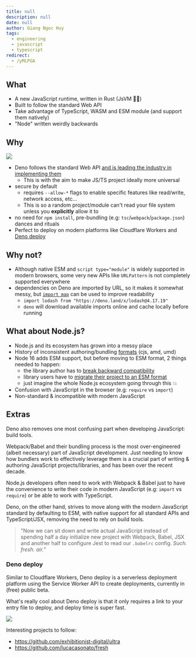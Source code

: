 ```yaml
---
title: null
description: null
date: null
author: Giang Ngoc Huy
tags:
  - engineering
  - javascript
  - typescript
redirect:
  - /yMLPGA
---
```


## What

- A new JavaScript runtime, written in Rust (JsVM 💃🏻)
- Built to follow the standard Web API
- Take advantage of TypeScript, WASM and ESM module (and support them natively)
- "Node" written weirdly backwards

## Why

![](https://i.imgur.com/kFo8ECL.png)

- Deno follows the standard Web API [and is leading the industry in implementing them](https://github.com/denoland/deno/pull/11941)
  - This is with the aim to make JS/TS project ideally more universal
- secure by default
  - requires `--allow-*` flags to enable specific features like read/write, network access, etc...
  - This is so a random project/module can't read your file system unless you **explicitly** allow it to
- no need for `npm install`, pre-bundling (e.g: `tsc`/`webpack`/`package.json`) dances and rituals
- Perfect to deploy on modern platforms like Cloudflare Workers and [Deno deploy](https://deno.com/deploy/docs)

## Why not?

- Although native ESM and `script type="module"` is widely supported in modern browsers, some very new APIs like `URLPattern` is not completely supported everywhere
- dependencies on Deno are imported by URL, so it makes it somewhat messy, but [`import map`](https://deno.land/manual/linking_to_external_code/import_maps) can be used to improve readability
  - `import lodash from "https://deno.land/x/lodash@4.17.19"`
  - `deno` will download available imports online and cache locally before running

## What about Node.js?

- Node.js and its ecosystem has grown into a messy place
- History of inconsistent authoring/bundling [formats](https://dev.to/iggredible/what-the-heck-are-cjs-amd-umd-and-esm-ikm) (cjs, amd, umd)
- Node 16 adds ESM support, but before moving to ESM format, 2 things needed to happen:
  - the library author has to [break backward compatibility](https://gist.github.com/sindresorhus/a39789f98801d908bbc7ff3ecc99d99c#pure-esm-package)
  - library users have to [migrate their project to an ESM format](https://gist.github.com/sindresorhus/a39789f98801d908bbc7ff3ecc99d99c#pure-esm-package)
  - just imagine the whole Node.js ecosystem going through this 💥
- Confusion with JavaScript in the browser (e.g: `require` vs `import`)
- Non-standard & incompatible with modern JavaScript

## Extras

Deno also removes one most confusing part when developing JavaScript: build tools.

Webpack/Babel and their bundling process is the most over-engineered (albeit necessary) part of JavaScript development. Just needing to know how bundlers work to effectively leverage them is a crucial part of writing & authoring JavaScript projects/libraries, and has been over the recent decade.

Node.js developers often need to work with Webpack & Babel just to have the convenience to write their code in modern JavaScript (e.g: `import` vs `require`) or be able to work with TypeScript.

Deno, on the other hand, strives to move along with the modern JavaScript standard by defaulting to ESM, with native support for all standard APIs and TypeScript/JSX, removing the need to rely on build tools.

> "Now we can sit down and write actual JavaScript instead of spending half a day initialize new project with Webpack, Babel, JSX and another half to configure Jest to read our `.babelrc` config. _Such. fresh. air._"

### Deno deploy

Similar to Cloudflare Workers, Deno deploy is a serverless deployment platform using the Service Worker API to create deployments, currently in (free) public beta.

What's really cool about Deno deploy is that it only requires a link to your entry file to deploy, and deploy time is super fast.

![](https://i.imgur.com/GygtLWs.png)

Interesting projects to follow:

- https://github.com/exhibitionist-digital/ultra
- https://github.com/lucacasonato/fresh
